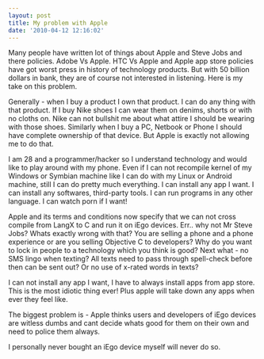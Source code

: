 ```yaml
---
layout: post
title: My problem with Apple
date: '2010-04-12 12:16:02'
---
```


<p>Many people have written lot of things about Apple and Steve Jobs and there policies. Adobe Vs Apple. HTC Vs Apple and Apple app store policies have got worst press in history of technology products. But with 50 billion dollars in bank, they are of course not interested in listening. Here is my take on this problem.</p>

<p>Generally - when I buy a product I own that product. I can do any thing with that product. If I buy Nike shoes I can wear them on denims, shorts or with no cloths on. Nike can not bullshit me about what attire I should be wearing with those shoes. Similarly when I buy a PC, Netbook or Phone I should have complete ownership of that device. But Apple is exactly not allowing me to do that.</p>

<p>I am 28 and a programmer/hacker so I understand technology and would like to play around with my phone. Even if I can not recompile kernel of my Windows or Symbian machine like I can do with my Linux or Android machine, still I can do pretty much everything. I can install any app I want. I can install any softwares, third-party tools. I can run programs in any other language. I can watch porn if I want!</p>

<p>Apple and its terms and conditions now specify that we can not cross compile from LangX to C and run it on iEgo devices. Err.. why not Mr Steve Jobs? Whats exactly wrong with that? You are selling a phone and a phone experience or are you selling Objective C to developers? Why do you want to lock in people to a technology which you think is good? Next what - no SMS lingo when texting? All texts need to pass through spell-check before then can be sent out? Or no use of x-rated words in texts?</p>

<p>I can not install any app I want, I have to always install apps from app store. This is the most idiotic thing ever! Plus apple will take down any apps when ever they feel like.</p>

<p>The biggest problem is - Apple thinks users and developers of iEgo devices are witless dumbs and cant decide whats good for them on their own and need to police them always.</p>

<p>I personally never bought an iEgo device myself will never do so.</p>